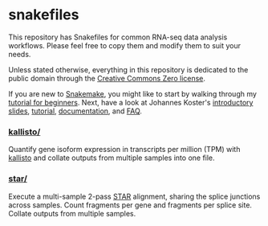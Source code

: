 # snakefiles

This repository has Snakefiles for common RNA-seq data analysis workflows.
Please feel free to copy them and modify them to suit your needs.

Unless stated otherwise, everything in this repository is dedicated to the
public domain through the [Creative Commons Zero license][cc0].

If you are new to [Snakemake], you might like to start by walking through my
[tutorial for beginners][beginners]. Next, have a look at Johannes Koster's
[introductory slides][slides], [tutorial], [documentation], and [FAQ].


### [kallisto/][1]

[1]: https://github.com/slowkow/snakefiles/tree/master/kallisto

Quantify gene isoform expression in transcripts per million (TPM) with
[kallisto] and collate outputs from multiple samples into one file.


### [star/][2]

[2]: https://github.com/slowkow/snakefiles/tree/master/star

Execute a multi-sample 2-pass [STAR] alignment, sharing the splice junctions
across samples. Count fragments per gene and fragments per splice site.
Collate outputs from multiple samples.


[kallisto]: https://github.com/pachterlab/kallisto
[STAR]: https://github.com/alexdobin/STAR
[cc0]: https://creativecommons.org/publicdomain/zero/1.0/

[beginners]: http://slowkow.com/notes/snakemake-tutorial/

[Snakemake]: https://bitbucket.org/snakemake/snakemake/wiki/Home
[slides]: http://slides.com/johanneskoester/deck-1
[tutorial]: http://htmlpreview.github.io/?https://bitbucket.org/snakemake/snakemake/raw/master/snakemake-tutorial.html
[documentation]: https://bitbucket.org/snakemake/snakemake/wiki/Documentation
[FAQ]: https://bitbucket.org/snakemake/snakemake/wiki/FAQ
